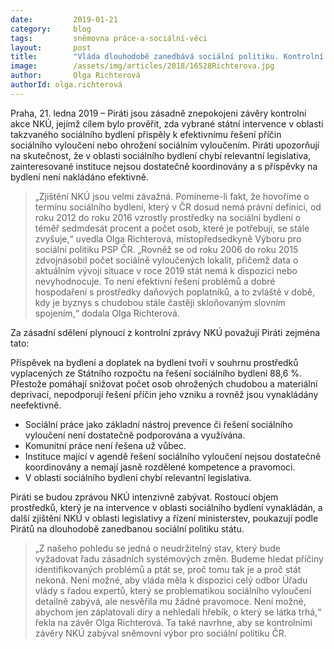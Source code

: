 ```yaml
---
date:         2019-01-21
category:     blog
tags:         sněmovna práce-a-sociální-věci
layout:       post
title:        "Vláda dlouhodobě zanedbává sociální politiku. Kontrolní závěry NKÚ o sociálním bydlení jsou alarmující"
image:        /assets/img/articles/2018/16528Richterova.jpg 
author:       Olga Richterová
authorId: olga.richterová
---
```


Praha, 21. ledna 2019 – Piráti jsou zásadně znepokojeni závěry kontrolní akce NKÚ, jejímž cílem bylo prověřit, zda vybrané státní intervence v oblasti takzvaného sociálního bydlení přispěly k efektivnímu řešení příčin sociálního vyloučení nebo ohrožení sociálním vyloučením. Piráti upozorňují na skutečnost, že v oblasti sociálního bydlení chybí relevantní legislativa, zainteresované instituce nejsou dostatečně koordinovány a s příspěvky na bydlení není nakládáno efektivně. 

> „Zjištění NKÚ jsou velmi závažná. Pomineme-li fakt, že hovoříme o termínu sociálního bydlení, který v ČR dosud nemá právní definici, od roku 2012 do roku 2016 vzrostly prostředky na sociální bydlení o téměř sedmdesát procent a počet osob, které je potřebují, se stále zvyšuje,“ uvedla Olga Richterová, místopředsedkyně Výboru pro sociální politiku PSP ČR. „Rovněž se od roku 2006 do roku 2015 zdvojnásobil počet sociálně vyloučených lokalit, přičemž data o aktuálním vývoji situace v roce 2019 stát nemá k dispozici nebo nevyhodnocuje. To není efektivní řešení problémů a dobré hospodaření s prostředky daňových poplatníků, a to zvláště v době, kdy je byznys s chudobou stále častěji skloňovaným slovním spojením,“ dodala Olga Richterová.

Za zásadní sdělení plynoucí z kontrolní zprávy NKÚ považují Piráti zejména tato:

Příspěvek na bydlení a doplatek na bydlení tvoří v souhrnu prostředků vyplacených ze Státního rozpočtu na řešení sociálního bydlení 88,6 %. Přestože pomáhají snižovat počet osob ohrožených chudobou a materiální deprivací, nepodporují řešení příčin jeho vzniku a rovněž jsou vynakládány neefektivně.

* Sociální práce jako základní nástroj prevence či řešení sociálního vyloučení není dostatečně podporována a využívána.
* Komunitní práce není řešena už vůbec.
* Instituce mající v agendě řešení sociálního vyloučení nejsou dostatečně koordinovány a nemají jasně rozdělené kompetence a pravomoci.
* V oblasti sociálního bydlení chybí relevantní legislativa.

Piráti se budou zprávou NKÚ intenzivně zabývat. Rostoucí objem prostředků, který je na intervence v oblasti sociálního bydlení vynakládán, a další zjištění NKÚ v oblasti legislativy a řízení ministerstev, poukazují podle Pirátů na dlouhodobě zanedbanou sociální politiku státu. 

> „Z našeho pohledu se jedná o neudržitelný stav, který bude vyžadovat řadu zásadních systémových změn. Budeme hledat příčiny identifikovaných problémů a ptát se, proč tomu tak je a proč stát nekoná. Není možné, aby vláda měla k dispozici celý odbor Úřadu vlády s řadou expertů, který se problematikou sociálního vyloučení detailně zabývá, ale nesvěřila mu žádné pravomoce.  Není možné, abychom jen záplatovali díry a nehledali hřebík, o který se látka trhá,“ řekla na závěr Olga Richterová. Ta také navrhne, aby se kontrolními závěry NKÚ zabýval sněmovní výbor pro sociální politiku ČR.
